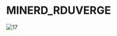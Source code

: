 ﻿# MINERD_RDUVERGE
![17](https://github.com/rduverge/MINERD_RDUVERGE/assets/96428327/4cd57f11-9699-4b14-91b7-41b2352c8190)
